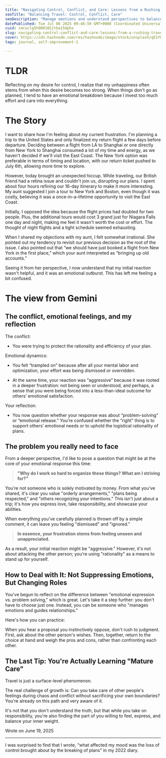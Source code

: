 ```yaml
---
title: "Navigating Control, Conflict, and Care: Lessons from a Rushing Travel Plan"
seoTitle: "Balancing Travel: Control, Conflict, Care"
seoDescription: "Manage emotions and understand perspectives to balance control and care amid chaotic travel plans"
datePublished: Tue Jul 08 2025 09:48:59 GMT+0000 (Coordinated Universal Time)
cuid: cmcuclg5h000102jtba15dphx
slug: navigating-control-conflict-and-care-lessons-from-a-rushing-travel-plan
cover: https://cdn.hashnode.com/res/hashnode/image/stock/unsplash/qE1Y8GQKhEk/upload/1fc1a639d23d533d5671968905280342.jpeg
tags: journal, self-improvement-1

---
```


# TLDR

Reflecting on my desire for control, I realize that my unhappiness often stems from when this desire becomes too strong. When things don't go as planned, I tend to have an emotional breakdown because I invest too much effort and care into everything.

# The Story

I want to share how I'm feeling about my current frustration. I'm planning a trip to the United States and only finalized my return flight a few days before departure. Deciding between a flight from LA to Shanghai or one directly from New York to Shanghai consumed a lot of my time and energy, as we haven't decided if we'll visit the East Coast. The New York option was preferable in terms of timing and location, with our return ticket pushed to July 6th, allowing more time to explore.

However, today brought an unexpected hiccup. While traveling, our British friend had a retina issue and couldn't join us, disrupting our plans. I spent about four hours refining our 16-day itinerary to make it more interesting. My aunt suggested I join a tour to New York and Boston, even though it was costly, believing it was a once-in-a-lifetime opportunity to visit the East Coast.

Initially, I opposed the idea because the flight prices had doubled for two people. Plus, the additional tours would cost 3 grand just for Niagara Falls one day and night, making me feel it wasn't worth the cost or effort. The thought of night flights and a tight schedule seemed exhausting.

When I shared my objections with my aunt, I felt somewhat irrational. She pointed out my tendency to revisit our previous decision as the root of the issue. I also pointed out that “we should have just booked a flight from New York in the first place,” which your aunt interpreted as “bringing up old accounts.”

Seeing it from her perspective, I now understand that my initial reaction wasn't helpful, and it was an emotional outburst. This has left me feeling a bit confused.

# The view from Gemini

## The conflict, emotional feelings, and my reflection

The conflict:

* You were trying to protect the rationality and efficiency of your plan.
    

Emotional dynamics:

* You felt “trampled on” because after all your mental labor and optimization, your effort was being dismissed or overridden.
    
* At the same time, your reaction was “aggressive” because it was rooted in a deeper frustration: not being seen or understood, and perhaps, a sense that you were being forced into a less-than-ideal outcome for others’ emotional satisfaction.
    

Your reflection:

* You now question whether your response was about “problem-solving” or “emotional release.” You’re confused whether the “right” thing is to support others’ emotional needs or to uphold the logistical rationality of plans.
    

## The problem you really need to face

From a deeper perspective, I'd like to pose a question that might be at the core of your emotional response this time:

> **"Why do I work so hard to organize these things? What am I striving for?"**

You're not someone who is solely motivated by money. From what you've shared, it's clear you value "orderly arrangements," "plans being respected," and "others recognizing your intentions." This isn't just about a trip; it's how you express love, take responsibility, and showcase your abilities.

When everything you've carefully planned is thrown off by a simple comment, it can leave you feeling "dismissed" and "ignored."

> **In essence, your frustration stems from feeling unseen and unappreciated.**

As a result, your initial reaction might be "aggressive." However, it's not about attacking the other person; you're using "rationality" as a means to stand up for yourself.

## How to Deal with It: Not Suppressing Emotions, But Changing Roles

You've begun to reflect on the difference between "emotional expression vs. problem solving," which is great. Let's take it a step further: you don't have to choose just one. Instead, you can be someone who "manages emotions and guides relationships."

Here's how you can practice:

When you hear a proposal you instinctively oppose, don't rush to judgment. First, ask about the other person's wishes. Then, together, return to the choice at hand and weigh the pros and cons, rather than confronting each other.

## The Last Tip: You're Actually Learning "Mature Care"

Travel is just a surface-level phenomenon.

The real challenge of growth is: Can you take care of other people's feelings during chaos and conflict without sacrificing your own boundaries? You're already on this path and very aware of it.

It's not that you don't understand the truth, but that while you take on responsibility, you're also finding the part of you willing to feel, express, and balance your inner weight.

Wrote on June 19, 2025

---

I was surprised to find that I wrote, “what affected my mood was the loss of control brought about by the breaking of plans” in my 2022 diary.